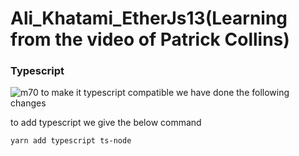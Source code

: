 # Ali_Khatami_EtherJs13(Learning from the video of Patrick Collins)

### Typescript 

![m70](https://github.com/C191068/Ali_Khatami_EtherJs13/assets/89090776/23bdeed9-165e-4428-84f6-2b1bfc34f4d5)
to make it typescript compatible we have done the following changes <br>

to add typescript we give the below command <br>

```
yarn add typescript ts-node

```



